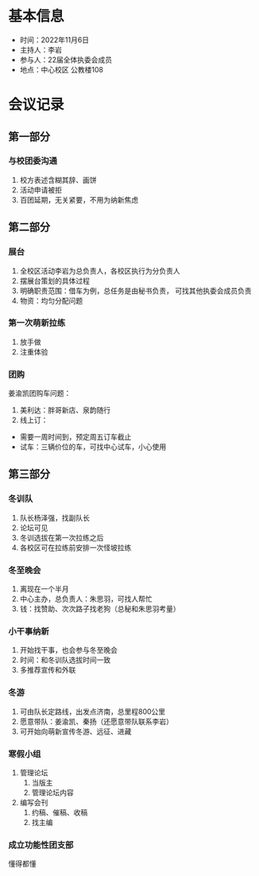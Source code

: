 # 基本信息

* 时间：2022年11月6日
* 主持人：李岩
* 参与人：22届全体执委会成员
* 地点：中心校区 公教楼108

# 会议记录

## 第一部分

### 与校团委沟通
1. 校方表述含糊其辞、画饼
2. 活动申请被拒
3. 百团延期，无关紧要，不用为纳新焦虑

## 第二部分

### 展台
1. 全校区活动李岩为总负责人，各校区执行为分负责人
2. 摆展台策划的具体过程
3. 明确职责范围：借车为例，总任务是由秘书负责， 可找其他执委会成员负责
4. 物资：均匀分配问题
### 第一次萌新拉练
1. 放手做
2. 注重体验
### 团购

姜渝凯团购车问题：

1. 美利达：胖哥新店、泉韵随行
2. 线上订：

* 需要一周时间到，预定周五订车截止
* 试车：三辆价位的车，可找中心试车，小心使用

## 第三部分

### 冬训队
1. 队长杨泽强，找副队长
2. 论坛可见
3. 冬训选拔在第一次拉练之后
4. 各校区可在拉练前安排一次怪坡拉练
### 冬至晚会
1. 离现在一个半月
2. 中心主办，总负责人：朱思羽，可找人帮忙
3. 钱：找赞助、次次路子找老狗（总秘和朱思羽考量）
### 小干事纳新
1. 开始找干事，也会参与冬至晚会
2. 时间：和冬训队选拔时间一致
3. 多推荐宣传和外联
### 冬游
1. 可由队长定路线，出发点济南，总里程800公里
2. 愿意带队：姜渝凯、秦扬（还愿意带队联系李岩）
3. 可开始向萌新宣传冬游、远征、进藏
### 寒假小组
1. 管理论坛
	1. 当版主
	2. 管理论坛内容
2. 编写会刊
	1. 约稿、催稿、收稿
	2. 找主编
### 成立功能性团支部
懂得都懂